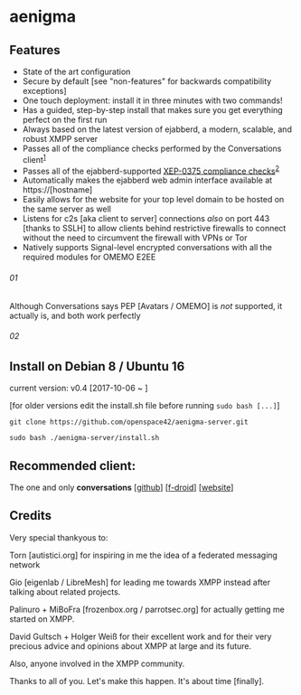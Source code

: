 # aenigma

## Features

* State of the art configuration
* Secure by default [see "non-features" for backwards compatibility exceptions]
* One touch deployment: install it in three minutes with two commands!
* Has a guided, step-by-step install that makes sure you get everything perfect on the first run
* Always based on the latest version of ejabberd, a modern, scalable, and robust XMPP server
* Passes all of the compliance checks performed by the Conversations client<sup>[1](###01)
* Passes all of the ejabberd-supported [XEP-0375 compliance checks](https://github.com/iNPUTmice/ComplianceTester)<sup>[2](###02)
* Automatically makes the ejabberd web admin interface available at https://[hostname]
* Easily allows for the website for your top level domain to be hosted on the same server as well
* Listens for c2s [aka client to server] connections *also* on port 443 [thanks to SSLH] to allow clients behind restrictive firewalls to connect without the need to circumvent the firewall with VPNs or Tor
* Natively supports Signal-level encrypted conversations with all the required modules for OMEMO E2EE

###### 01

Although Conversations says PEP [Avatars / OMEMO] is *not* supported, it actually is, and both work perfectly

###### 02



## Install on Debian 8 / Ubuntu 16

current version: v0.4 [2017-10-06 ~ ]

[for older versions edit the install.sh file before running `sudo bash [...]`]

```git clone https://github.com/openspace42/aenigma-server.git```

```sudo bash ./aenigma-server/install.sh```

## Recommended client:

The one and only **conversations** [[github](https://github.com/siacs/Conversations)] [[f-droid](https://f-droid.org/packages/eu.siacs.conversations/)] [[website](https://conversations.im/)]

## Credits

Very special thankyous to:

Torn [autistici.org] for inspiring in me the idea of a federated messaging network

Gio [eigenlab / LibreMesh] for leading me towards XMPP instead after talking about related projects.

Palinuro + MiBoFra [frozenbox.org / parrotsec.org] for actually getting me started on XMPP.

David Gultsch + Holger Weiß for their excellent work and for their very precious advice and opinions about XMPP at large and its future.

Also, anyone involved in the XMPP community.

Thanks to all of you. Let's make this happen. It's about time [finally].
